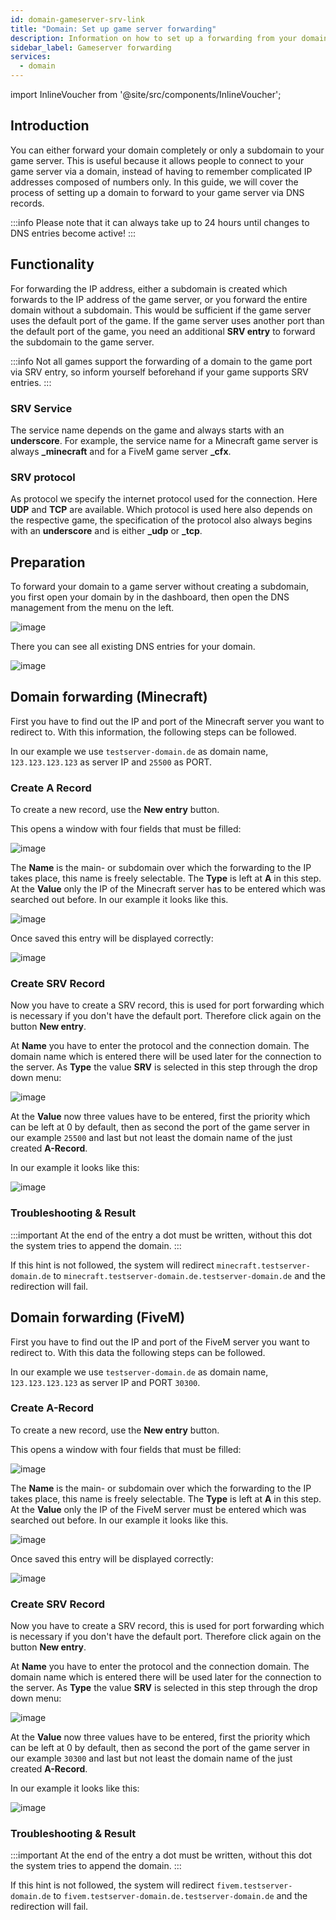 ```yaml
---
id: domain-gameserver-srv-link
title: "Domain: Set up game server forwarding"
description: Information on how to set up a forwarding from your domain to a game server - ZAP-Hosting.com documentation
sidebar_label: Gameserver forwarding
services:
  - domain
---
```


import InlineVoucher from '@site/src/components/InlineVoucher';

## Introduction
You can either forward your domain completely or only a subdomain to your game server. This is useful because it allows people to connect to your game server via a domain, instead of having to remember complicated IP addresses composed of numbers only. In this guide, we will cover the process of setting up a domain to forward to your game server via DNS records.

:::info
Please note that it can always take up to 24 hours until changes to DNS entries become active!
:::

## Functionality

For forwarding the IP address, either a subdomain is created which forwards to the IP address of the game server, or you forward the entire domain without a subdomain. This would be sufficient if the game server uses the default port of the game. If the game server uses another port than the default port of the game, you need an additional **SRV entry** to forward the subdomain to the game server.

:::info
Not all games support the forwarding of a domain to the game port via SRV entry, so inform yourself beforehand if your game supports SRV entries. 
:::

### SRV Service

The service name depends on the game and always starts with an **underscore**. For example, the service name for a Minecraft game server is always **_minecraft** and for a FiveM game server **_cfx**.

### SRV protocol

As protocol we specify the internet protocol used for the connection. Here **UDP** and **TCP** are available. Which protocol is used here also depends on the respective game, the specification of the protocol also always begins
with an **underscore** and is either **_udp** or **_tcp**.

## Preparation

To forward your domain to a game server without creating a subdomain, you first open your domain by in the dashboard, then open the DNS management from the menu on the left.

![image](https://screensaver01.zap-hosting.com/index.php/s/X8q3jdigEdZrRaB/preview)

There you can see all existing DNS entries for your domain.

![image](https://screensaver01.zap-hosting.com/index.php/s/zRzCnwbqYxaeSiJ/preview)

## Domain forwarding (Minecraft)

First you have to find out the IP and port of the Minecraft server you want to redirect to. With this information, the following steps can be followed.

In our example we use `testserver-domain.de` as domain name, `123.123.123.123` as server IP and `25500` as PORT.

### Create A Record

To create a new record, use the **New entry** button.

This opens a window with four fields that must be filled:

![image](https://screensaver01.zap-hosting.com/index.php/s/BYNiFMMwdwjEHwZ/preview)

The **Name** is the main- or subdomain over which the forwarding to the IP takes place, this name is freely selectable. The **Type** is left at **A** in this step. At the **Value** only the IP of the Minecraft server has to be entered which was searched out before. In our example it looks like this.

![image](https://screensaver01.zap-hosting.com/index.php/s/aRYpxgrySQqzton/preview)

Once saved this entry will be displayed correctly:

![image](https://screensaver01.zap-hosting.com/index.php/s/eFLm8oqbo4cLtn8/preview)

### Create SRV Record

Now you have to create a SRV record, this is used for port forwarding which is necessary if you don't have the default port.
Therefore click again on the button **New entry**. 

At **Name** you have to enter the protocol and the connection domain. The domain name which is entered there will be used later for the connection to the server. As **Type** the value **SRV** is selected in this step through the drop down menu:

![image](https://screensaver01.zap-hosting.com/index.php/s/pH9F5kZins8wHn4/preview)


At the **Value** now three values have to be entered, first the priority which can be left at 0 by default, then as second the port of the game server in our example `25500` and last but not least the domain name of the just created **A-Record**.

In our example it looks like this:

![image](https://screensaver01.zap-hosting.com/index.php/s/Gf8kkc5srHEbC2N/preview)


### Troubleshooting & Result

:::important
At the end of the entry a dot must be written, without this dot the system tries to append the domain. 
:::

If this hint is not followed, the system will redirect `minecraft.testserver-domain.de` to `minecraft.testserver-domain.de.testserver-domain.de` and the redirection will fail.

## Domain forwarding (FiveM)
First you have to find out the IP and port of the FiveM server you want to redirect to. With this data the following steps can be followed.

In our example we use `testserver-domain.de` as domain name, `123.123.123.123` as server IP and PORT `30300`.

### Create A-Record
To create a new record, use the **New entry** button.

This opens a window with four fields that must be filled:

![image](https://screensaver01.zap-hosting.com/index.php/s/FigmCXEc3eJYz78/preview)


The **Name** is the main- or subdomain over which the forwarding to the IP takes place, this name is freely selectable. The **Type** is left at **A** in this step. At the **Value** only the IP of the FiveM server must be entered which was searched out before. In our example it looks like this.

![image](https://screensaver01.zap-hosting.com/index.php/s/7dBKaJ4xomTiS9C/preview)

Once saved this entry will be displayed correctly:

![image](https://screensaver01.zap-hosting.com/index.php/s/5DppfyXsADTT85t/preview)

### Create SRV Record
Now you have to create a SRV record, this is used for port forwarding which is necessary if you don't have the default port.
Therefore click again on the button **New entry**.

At **Name** you have to enter the protocol and the connection domain. The domain name which is entered there will be used later for the connection to the server. As **Type** the value **SRV** is selected in this step through the drop down menu:

![image](https://screensaver01.zap-hosting.com/index.php/s/Yab6ksJNJFTLAeB/preview)


At the **Value** now three values have to be entered, first the priority which can be left at 0 by default, then as second the port of the game server in our example `30300` and last but not least the domain name of the just created **A-Record**.

In our example it looks like this:

![image](https://screensaver01.zap-hosting.com/index.php/s/te4LJ3yKRpTSi5W/preview)


### Troubleshooting & Result

:::important
At the end of the entry a dot must be written, without this dot the system tries to append the domain. 
:::

If this hint is not followed, the system will redirect `fivem.testserver-domain.de` to `fivem.testserver-domain.de.testserver-domain.de` and the redirection will fail.
